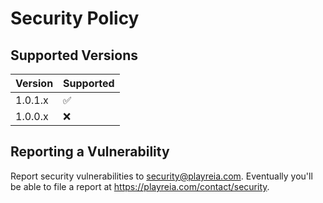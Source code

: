 # Security Policy

## Supported Versions

| Version | Supported          |
| ------- | ------------------ |
| 1.0.1.x | :white_check_mark: |
| 1.0.0.x | :x: |

## Reporting a Vulnerability

Report security vulnerabilities to security@playreia.com. Eventually you'll be able to file a report at https://playreia.com/contact/security.
